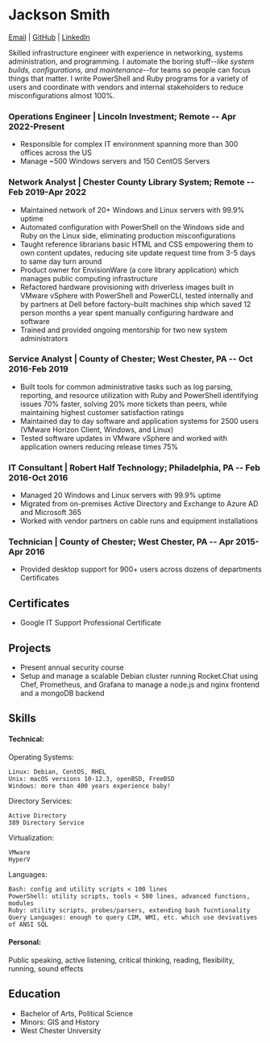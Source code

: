 # Jackson Smith
[Email](mailto:jackson@jacksonasmith.com) | [GitHub](https://github.com/jackson-asmith) | [LinkedIn](https://www.linkedin.com/in/jackson-a-smith/)

Skilled infrastructure engineer with experience in networking, systems administration, and programming. I automate the boring stuff--_like system builds, configurations, and maintenance_--for teams so people can focus things that matter. I write PowerShell and Ruby programs for a variety of users and coordinate with vendors and internal stakeholders to reduce misconfigurations almost 100%.

### Operations Engineer | Lincoln Investment; Remote -- Apr 2022-Present

- Responsible for complex IT environment spanning more than 300 offices across the US
- Manage ~500 Windows servers and 150 CentOS Servers

### Network Analyst | Chester County Library System; Remote -- Feb 2019-Apr 2022

- Maintained network of 20+ Windows and Linux servers with 99.9% uptime
- Automated configuration with PowerShell on the Windows side and Ruby on the Linux side, eliminating production
misconfigurations
- Taught reference librarians basic HTML and CSS empowering them to own content updates, reducing site update request
time from 3-5 days to same day turn around
- Product owner for EnvisionWare (a core library application) which manages public computing infrastructure
- Refactored hardware provisioning with driverless images built in VMware vSphere with PowerShell and PowerCLI, tested
internally and by partners at Dell before factory-built machines ship which saved 12 person months a year spent manually
configuring hardware and software
- Trained and provided ongoing mentorship for two new system administrators

### Service Analyst | County of Chester; West Chester, PA -- Oct 2016-Feb 2019

- Built tools for common administrative tasks such as log parsing, reporting, and resource utilization with Ruby and PowerShell identifying issues 70% faster, solving 20% more tickets than peers, while maintaining highest customer satisfaction ratings
- Maintained day to day software and application systems for 2500 users (VMware Horizon Client, Windows, and Linux)
- Tested software updates in VMware vSphere and worked with application owners reducing release times 75%

### IT Consultant | Robert Half Technology; Philadelphia, PA -- Feb 2016-Oct 2016
- Managed 20 Windows and Linux servers with 99.9% uptime
- Migrated from on-premises Active Directory and Exchange to Azure AD and Microsoft 365
- Worked with vendor partners on cable runs and equipment installations

### Technician | County of Chester; West Chester, PA -- Apr 2015-Apr 2016
- Provided desktop support for 900+ users across dozens of departments Certificates

## Certificates
- Google IT Support Professional Certificate

## Projects
- Present annual security course
- Setup and manage a scalable Debian cluster running Rocket.Chat using Chef, Prometheus, and Grafana to manage a node.js
and nginx frontend and a mongoDB backend

## Skills
#### Technical: 

Operating Systems:

    Linux: Debian, CentOS, RHEL 
    Unix: macOS versions 10-12.3, openBSD, FreeBSD
    Windows: more than 400 years experience baby!

Directory Services:

    Active Directory
    389 Directory Service

Virtualization:

    VMware
    HyperV

Languages:

    Bash: config and utility scripts < 100 lines
    PowerShell: utility scripts, tools < 500 lines, advanced functions, modules
    Ruby: utility scripts, probes/parsers, extending bash fucntionality
    Query Languages: enough to query CIM, WMI, etc. which use devivatives of ANSI SQL

#### Personal:
Public speaking, active listening, critical thinking, reading, flexibility, running, sound effects

## Education
- Bachelor of Arts, Political Science
- Minors: GIS and History
- West Chester University
